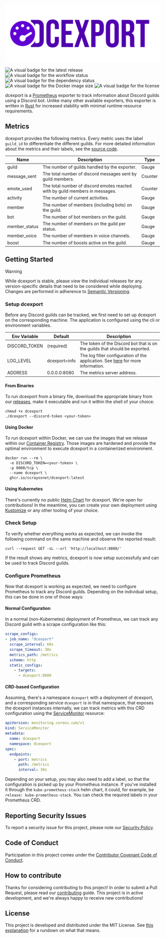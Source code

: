 ![The official Logo of dcexport](.github/images/logo.png "dcexport")

![A visual badge for the latest release](https://img.shields.io/github/v/release/scrayosnet/dcexport "Latest Release")
![A visual badge for the workflow status](https://img.shields.io/github/actions/workflow/status/scrayosnet/dcexport/docker.yml "Workflow Status")
![A visual badge for the dependency status](https://img.shields.io/librariesio/github/scrayosnet/dcexport "Dependencies")
![A visual badge for the Docker image size](https://ghcr-badge.egpl.dev/scrayosnet/dcexport/size "Image Size")
![A visual badge for the license](https://img.shields.io/github/license/scrayosnet/dcexport "License")

dcexport is a [Prometheus][prometheus-docs] exporter to track information about Discord guilds using a Discord bot. Unlike
many other available exporters, this exporter is written in [Rust][rust-docs] for increased stability with minimal runtime resource
requirements.

## Metrics

dcexport provides the following metrics. Every metric uses the label `guild_id` to differentiate the different guilds.
For more detailed information about the metrics and their labels, see the [source code](./src/metrics.rs).

| Name          | Description                                                                   | Type    |
|---------------|-------------------------------------------------------------------------------|---------|
| guild         | The number of guilds handled by the exporter.                                 | Gauge   |
| message_sent  | The total number of discord messages sent by guild members.                   | Counter |
| emote_used    | The total number of discord emotes reacted with by guild members in messages. | Counter |
| activity      | The number of current activities.                                             | Gauge   |
| member        | The number of members (including bots) on the guild.                          | Gauge   |
| bot           | The number of bot members on the guild.                                       | Gauge   |
| member_status | The number of members on the guild per status.                                | Gauge   |
| member_voice  | The number of members in voice channels.                                      | Gauge   |
| boost         | The number of boosts active on the guild.                                     | Gauge   |


## Getting Started

> [!WARNING]
> While dcexport is stable, please view the individual releases for any version-specific details that need to be
> considered while deploying. Changes are performed in adherence to [Semantic Versioning][semver-docs].

### Setup dcexport

Before any Discord guilds can be tracked, we first need to set up dcexport on the corresponding machine. The application
is configured using the cli or environment variables.

| Env Variable  | Default       | Description                                                                                            |
|---------------|---------------|--------------------------------------------------------------------------------------------------------|
| DISCORD_TOKEN | (required)    | The token of the Discord bot that is on the guilds that should be exported.                            |
| LOG_LEVEL     | dcexport=info | The log filter configuration of the application. See [here][tracing-log-example] for more information. |
| ADDRESS       | 0.0.0.0:8080  | The metrics server address.                                                                            |

#### From Binaries

To run dcexport from a binary file, download the appropriate binary from our [releases][github-releases], make it
executable and run it within the shell of your choice:

```shell
chmod +x dcexport
./dcexport --discord-token <your-token>
```

#### Using Docker

To run dcexport within Docker, we can use the images that we release within our [Container Registry][github-ghcr].
Those images are hardened and provide the optimal environment to execute dcexport in a containerized environment.

```shell
docker run --rm \
  -e DISCORD_TOKEN=<your-token> \
  -p 8080/tcp \
  --name dcexport \
  ghcr.io/scrayosnet/dcexport:latest
```

#### Using Kubernetes

There's currently no public [Helm Chart][helm-chart-docs] for dcexport. We're open for contributions! In the meantime,
you can create your own deployment using [Kustomize][kustomize-docs] or any other tooling of your choice.

### Check Setup

To verify whether everything works as expected, we can invoke the following command on the same machine and observe the
reported result:

```shell
curl --request GET -sL --url 'http://localhost:8080/'
```

If the result shows any metrics, dcexport is now setup successfully and can be used to track Discord guilds.

### Configure Prometheus

Now that dcexport is working as expected, we need to configure Prometheus to track any Discord guilds. Depending on the
individual setup, this can be done in one of those ways:

#### Normal Configuration

In a normal (non-Kubernetes) deployment of Prometheus, we can track any Discord guild with a scrape
configuration like this:

```yaml
scrape_configs:
- job_name: "dcexport"
  scrape_interval: 60s
  scrape_timeout: 30s
  metrics_path: /metrics
  scheme: http
  static_configs:
    - targets:
      - dcexport:8080
```

#### CRD-based Configuration

Assuming, there's a namespace `dcexport` with a deployment of dcexport, and a corresponding service `dcexport` is in
that namespace, that exposes the dcexport instances internally, we can track metrics with this CRD configuration
using the [ServiceMonitor][servicemonitor-docs] resource:

```yaml
apiVersion: monitoring.coreos.com/v1
kind: ServiceMonitor
metadata:
  name: dcexport
  namespace: dcexport
spec:
  endpoints:
    - port: metrics
      path: /metrics
      interval: 30s
```

Depending on your setup, you may also need to add a label, so that the configuration is picked up by your Prometheus
instance. If you've installed it through the `kube-prometheus-stack` helm chart, it could, for example, be
`release: kube-prometheus-stack`. You can check the required labels in your Prometheus CRD.

## Reporting Security Issues

To report a security issue for this project, please note our [Security Policy][security-policy].

## Code of Conduct

Participation in this project comes under the [Contributor Covenant Code of Conduct][code-of-conduct].

## How to contribute

Thanks for considering contributing to this project! In order to submit a Pull Request, please read
our [contributing][contributing-guide] guide. This project is in active development, and we're always happy to receive
new contributions!

## License

This project is developed and distributed under the MIT License. See [this explanation][mit-license-doc] for a rundown
on what that means.

[prometheus-docs]: https://prometheus.io/

[semver-docs]: https://semver.org/lang/de/

[rust-docs]: https://www.rust-lang.org/

[security-policy]: SECURITY.md

[code-of-conduct]: CODE_OF_CONDUCT.md

[contributing-guide]: CONTRIBUTING.md

[kustomize-docs]: https://kustomize.io/

[github-releases]: https://github.com/scrayosnet/dcexport/releases

[github-ghcr]: https://github.com/scrayosnet/dcexport/pkgs/container/dcexport

[servicemonitor-docs]: https://github.com/prometheus-operator/prometheus-operator/blob/main/Documentation/api.md#servicemonitor

[helm-chart-docs]: https://helm.sh/

[mit-license-doc]: https://choosealicense.com/licenses/mit/

[tracing-log-example]: https://docs.rs/tracing-subscriber/latest/tracing_subscriber/filter/struct.EnvFilter.html#example-syntax
